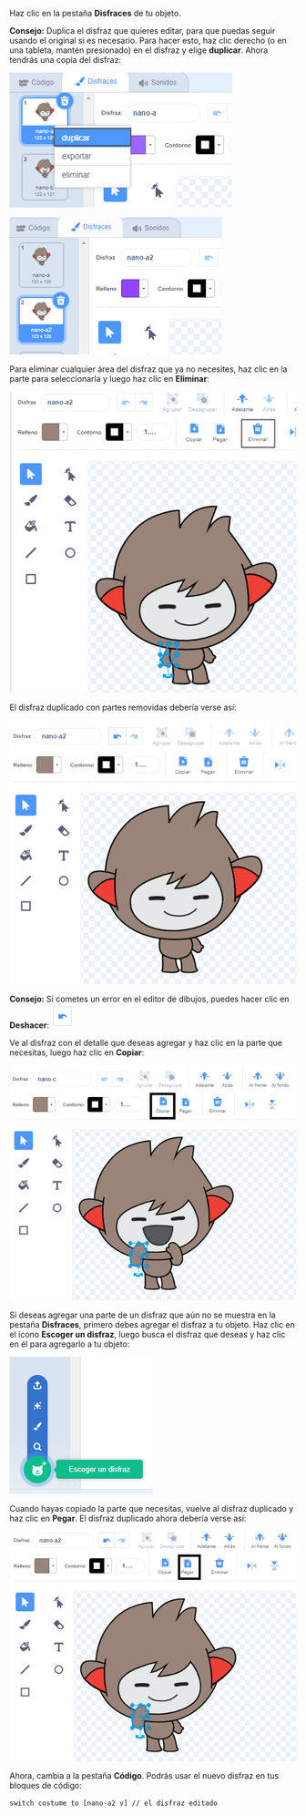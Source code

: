 Haz clic en la pestaña **Disfraces** de tu objeto.

**Consejo:** Duplica el disfraz que quieres editar, para que puedas seguir usando el original si es necesario. Para hacer esto, haz clic derecho (o en una tableta, mantén presionado) en el disfraz y elige **duplicar**. Ahora tendrás una copia del disfraz:

![La opción 'duplicar' resaltada en el menú.](images/nano-duplicate-costume.png)

![El disfraz duplicado se encuentra justo debajo del disfraz original en la pestaña Disfraces.](images/nano-a2-costume.png)

Para eliminar cualquier área del disfraz que ya no necesites, haz clic en la parte para seleccionarla y luego haz clic en **Eliminar**:

![El disfraz nano-a2 con un brazo seleccionado.](images/nano-arm-selected.png)

El disfraz duplicado con partes removidas debería verse así:

![El disfraz nano-a2 con el brazo eliminado.](images/nano-arm-deleted.png)

**Consejo:** Si cometes un error en el editor de dibujos, puedes hacer clic en **Deshacer**: ![El icono 'Deshacer'.](images/nano-undo.png)

Ve al disfraz con el detalle que deseas agregar y haz clic en la parte que necesitas, luego haz clic en **Copiar**:

![El disfraz nano-c con un brazo seleccionado.](images/nano-c-arm-selected.png)

Si deseas agregar una parte de un disfraz que aún no se muestra en la pestaña **Disfraces**, primero debes agregar el disfraz a tu objeto. Haz clic en el ícono **Escoger un disfraz**, luego busca el disfraz que deseas y haz clic en él para agregarlo a tu objeto:

![El ícono 'Escoger un disfraz' resaltado.](images/choose-a-costume.png)

Cuando hayas copiado la parte que necesitas, vuelve al disfraz duplicado y haz clic en **Pegar**. El disfraz duplicado ahora debería verse así:

![El disfraz nano-a2 con el brazo del disfraz nano-c.](images/nano-a2-new-arm.png)

Ahora, cambia a la pestaña **Código**. Podrás usar el nuevo disfraz en tus bloques de código:

```blocks3
switch costume to [nano-a2 v] // el disfraz editado
```
